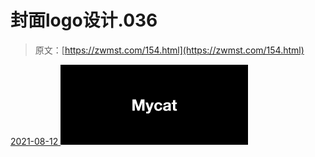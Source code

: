 <!--yml
category: 未分类
date: 0001-01-01 00:00:00
--->

# 封面logo设计.036

> 原文：[https://zwmst.com/154.html](https://zwmst.com/154.html)

   [ <time datetime="2021-08-12T09:21:33+08:00"> 2021-08-12 </time> ](https://zwmst.com/%e5%b0%81%e9%9d%a2logo%e8%ae%be%e8%ae%a1-036)  [![](img/927c4aa1829e303d2c99f60478b12471.png)](https://zwmst.com/wp-content/uploads/2021/08/1628731293-04db84054bfbbb9.jpeg)